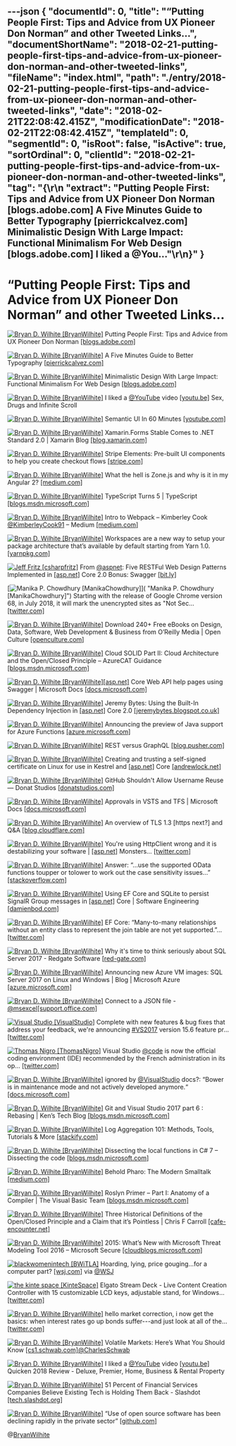 ---json
{
  "documentId": 0,
  "title": "“Putting People First: Tips and Advice from UX Pioneer Don Norman” and other Tweeted Links…",
  "documentShortName": "2018-02-21-putting-people-first-tips-and-advice-from-ux-pioneer-don-norman-and-other-tweeted-links",
  "fileName": "index.html",
  "path": "./entry/2018-02-21-putting-people-first-tips-and-advice-from-ux-pioneer-don-norman-and-other-tweeted-links",
  "date": "2018-02-21T22:08:42.415Z",
  "modificationDate": "2018-02-21T22:08:42.415Z",
  "templateId": 0,
  "segmentId": 0,
  "isRoot": false,
  "isActive": true,
  "sortOrdinal": 0,
  "clientId": "2018-02-21-putting-people-first-tips-and-advice-from-ux-pioneer-don-norman-and-other-tweeted-links",
  "tag": "{\r\n  \"extract\": \"Putting People First: Tips and Advice from UX Pioneer Don Norman [blogs.adobe.com] A Five Minutes Guide to Better Typography [pierrickcalvez.com] Minimalistic Design With Large Impact: Functional Minimalism For Web Design [blogs.adobe.com] I liked a @You...\"\r\n}"
}
---

# “Putting People First: Tips and Advice from UX Pioneer Don Norman” and other Tweeted Links…

[<img alt="Bryan D. Wilhite [BryanWilhite]" src="https://songhay.blob.core.windows.net/shared-social-twitter/BryanWilhite.jpeg">](http://t.co/UNdqV0Z1zz "Bryan D. Wilhite [BryanWilhite]") Putting People First: Tips and Advice from UX Pioneer Don Norman [[blogs.adobe.com]](https://blogs.adobe.com/creativecloud/putting-people-first-tips-and-advice-from-ux-pioneer-don-norman/)

[<img alt="Bryan D. Wilhite [BryanWilhite]" src="https://songhay.blob.core.windows.net/shared-social-twitter/BryanWilhite.jpeg">](http://t.co/UNdqV0Z1zz "Bryan D. Wilhite [BryanWilhite]") A Five Minutes Guide to Better Typography [[pierrickcalvez.com]](http://pierrickcalvez.com/journal/a-five-minutes-guide-to-better-typography)

[<img alt="Bryan D. Wilhite [BryanWilhite]" src="https://songhay.blob.core.windows.net/shared-social-twitter/BryanWilhite.jpeg">](http://t.co/UNdqV0Z1zz "Bryan D. Wilhite [BryanWilhite]") Minimalistic Design With Large Impact: Functional Minimalism For Web Design [[blogs.adobe.com]](https://blogs.adobe.com/creativecloud/functional-minimalism-for-web-design/)

[<img alt="Bryan D. Wilhite [BryanWilhite]" src="https://songhay.blob.core.windows.net/shared-social-twitter/BryanWilhite.jpeg">](http://t.co/UNdqV0Z1zz "Bryan D. Wilhite [BryanWilhite]") I liked a [@YouTube](http://twitter.com/YouTube) video [[youtu.be]](http://youtu.be/TaAg6dQMEgU?a) Sex, Drugs and Infinite Scroll

[<img alt="Bryan D. Wilhite [BryanWilhite]" src="https://songhay.blob.core.windows.net/shared-social-twitter/BryanWilhite.jpeg">](http://t.co/UNdqV0Z1zz "Bryan D. Wilhite [BryanWilhite]") Semantic UI In 60 Minutes [[youtube.com]](https://www.youtube.com/watch?v=a9mUH1EWp40)

[<img alt="Bryan D. Wilhite [BryanWilhite]" src="https://songhay.blob.core.windows.net/shared-social-twitter/BryanWilhite.jpeg">](http://t.co/UNdqV0Z1zz "Bryan D. Wilhite [BryanWilhite]") Xamarin.Forms Stable Comes to .NET Standard 2.0 | Xamarin Blog [[blog.xamarin.com]](https://blog.xamarin.com/xamarin-forms-stable-comes-to-net-standard-2-0/)

[<img alt="Bryan D. Wilhite [BryanWilhite]" src="https://songhay.blob.core.windows.net/shared-social-twitter/BryanWilhite.jpeg">](http://t.co/UNdqV0Z1zz "Bryan D. Wilhite [BryanWilhite]") Stripe Elements: Pre-built UI components to help you create checkout flows [[stripe.com]](https://stripe.com/elements)

[<img alt="Bryan D. Wilhite [BryanWilhite]" src="https://songhay.blob.core.windows.net/shared-social-twitter/BryanWilhite.jpeg">](http://t.co/UNdqV0Z1zz "Bryan D. Wilhite [BryanWilhite]") What the hell is Zone.js and why is it in my Angular 2? [[medium.com]](https://medium.com/@MertzAlertz/what-the-hell-is-zone-js-and-why-is-it-in-my-angular-2-6ff28bcf943e)

[<img alt="Bryan D. Wilhite [BryanWilhite]" src="https://songhay.blob.core.windows.net/shared-social-twitter/BryanWilhite.jpeg">](http://t.co/UNdqV0Z1zz "Bryan D. Wilhite [BryanWilhite]") TypeScript Turns 5 | TypeScript [[blogs.msdn.microsoft.com]](https://blogs.msdn.microsoft.com/typescript/2017/10/02/typescript-turns-5/)

[<img alt="Bryan D. Wilhite [BryanWilhite]" src="https://songhay.blob.core.windows.net/shared-social-twitter/BryanWilhite.jpeg">](http://t.co/UNdqV0Z1zz "Bryan D. Wilhite [BryanWilhite]") Intro to Webpack – Kimberley Cook [@KimberleyCook91](http://twitter.com/KimberleyCook91) – Medium [[medium.com]](https://medium.com/@kimberleycook/intro-to-webpack-1d035a47028d)

[<img alt="Bryan D. Wilhite [BryanWilhite]" src="https://songhay.blob.core.windows.net/shared-social-twitter/BryanWilhite.jpeg">](http://t.co/UNdqV0Z1zz "Bryan D. Wilhite [BryanWilhite]") Workspaces are a new way to setup your package architecture that’s available by default starting from Yarn 1.0. [[yarnpkg.com]](https://yarnpkg.com/lang/en/docs/workspaces/)

[<img alt="Jeff Fritz [csharpfritz]" src="https://songhay.blob.core.windows.net/shared-social-twitter/csharpfritz.jpg">](https://t.co/b3mDItgW1b "Jeff Fritz [csharpfritz]") From [@aspnet](http://twitter.com/aspnet): Five RESTFul Web Design Patterns Implemented in [[asp.net]](http://ASP.NET) Core 2.0 Bonus: Swagger [[bit.ly]](http://bit.ly/2H7xBCO)

[<img alt="Manika P. Chowdhury [ManikaChowdhury]" src="https://songhay.blob.core.windows.net/shared-social-twitter/ManikaChowdhury.jpg">]( "Manika P. Chowdhury [ManikaChowdhury]") Starting with the release of Google Chrome version 68, in July 2018, it will mark the unencrypted sites as "Not Sec… [[twitter.com]](https://twitter.com/i/web/status/962137291593457664)

[<img alt="Bryan D. Wilhite [BryanWilhite]" src="https://songhay.blob.core.windows.net/shared-social-twitter/BryanWilhite.jpeg">](http://t.co/UNdqV0Z1zz "Bryan D. Wilhite [BryanWilhite]") Download 240+ Free eBooks on Design, Data, Software, Web Development &amp; Business from O’Reilly Media | Open Culture [[openculture.com]](http://www.openculture.com/2018/02/download-240-free-ebooks-on-design-data-software-web-development-business-from-oreilly-media.html)

[<img alt="Bryan D. Wilhite [BryanWilhite]" src="https://songhay.blob.core.windows.net/shared-social-twitter/BryanWilhite.jpeg">](http://t.co/UNdqV0Z1zz "Bryan D. Wilhite [BryanWilhite]") Cloud SOLID Part II: Cloud Architecture and the Open/Closed Principle – AzureCAT Guidance [[blogs.msdn.microsoft.com]](https://blogs.msdn.microsoft.com/azurecat/2017/09/28/cloud-solid-part-ii-cloud-architecture-and-the-openclosed-principle/)

[<img alt="Bryan D. Wilhite [BryanWilhite]" src="https://songhay.blob.core.windows.net/shared-social-twitter/BryanWilhite.jpeg">](http://t.co/UNdqV0Z1zz "Bryan D. Wilhite [BryanWilhite]")[[asp.net]](http://ASP.NET) Core Web API help pages using Swagger | Microsoft Docs [[docs.microsoft.com]](https://docs.microsoft.com/en-us/aspnet/core/tutorials/web-api-help-pages-using-swagger?tabs=visual-studio)

[<img alt="Bryan D. Wilhite [BryanWilhite]" src="https://songhay.blob.core.windows.net/shared-social-twitter/BryanWilhite.jpeg">](http://t.co/UNdqV0Z1zz "Bryan D. Wilhite [BryanWilhite]") Jeremy Bytes: Using the Built-In Dependency Injection in [[asp.net]](http://ASP.NET) Core 2.0 [[jeremybytes.blogspot.co.uk]](https://jeremybytes.blogspot.co.uk/2017/09/using-built-in-dependency-injection-in.html)

[<img alt="Bryan D. Wilhite [BryanWilhite]" src="https://songhay.blob.core.windows.net/shared-social-twitter/BryanWilhite.jpeg">](http://t.co/UNdqV0Z1zz "Bryan D. Wilhite [BryanWilhite]") Announcing the preview of Java support for Azure Functions [[azure.microsoft.com]](https://azure.microsoft.com/en-us/blog/announcing-the-preview-of-java-support-for-azure-functions/)

[<img alt="Bryan D. Wilhite [BryanWilhite]" src="https://songhay.blob.core.windows.net/shared-social-twitter/BryanWilhite.jpeg">](http://t.co/UNdqV0Z1zz "Bryan D. Wilhite [BryanWilhite]") REST versus GraphQL [[blog.pusher.com]](https://blog.pusher.com/rest-versus-graphql/)

[<img alt="Bryan D. Wilhite [BryanWilhite]" src="https://songhay.blob.core.windows.net/shared-social-twitter/BryanWilhite.jpeg">](http://t.co/UNdqV0Z1zz "Bryan D. Wilhite [BryanWilhite]") Creating and trusting a self-signed certificate on Linux for use in Kestrel and [[asp.net]](http://ASP.NET) Core [[andrewlock.net]](https://andrewlock.net/creating-and-trusting-a-self-signed-certificate-on-linux-for-use-in-kestrel-and-asp-net-core/)

[<img alt="Bryan D. Wilhite [BryanWilhite]" src="https://songhay.blob.core.windows.net/shared-social-twitter/BryanWilhite.jpeg">](http://t.co/UNdqV0Z1zz "Bryan D. Wilhite [BryanWilhite]") GitHub Shouldn't Allow Username Reuse — Donat Studios [[donatstudios.com]](https://donatstudios.com/GithubsTotalSecurityFacepalm)

[<img alt="Bryan D. Wilhite [BryanWilhite]" src="https://songhay.blob.core.windows.net/shared-social-twitter/BryanWilhite.jpeg">](http://t.co/UNdqV0Z1zz "Bryan D. Wilhite [BryanWilhite]") Approvals in VSTS and TFS | Microsoft Docs [[docs.microsoft.com]](https://docs.microsoft.com/en-us/vsts/build-release/concepts/definitions/release/approvals/approvals)

[<img alt="Bryan D. Wilhite [BryanWilhite]" src="https://songhay.blob.core.windows.net/shared-social-twitter/BryanWilhite.jpeg">](http://t.co/UNdqV0Z1zz "Bryan D. Wilhite [BryanWilhite]") An overview of TLS 1.3 [https next?] and Q&amp;A [[blog.cloudflare.com]](https://blog.cloudflare.com/tls-1-3-overview-and-q-and-a/)

[<img alt="Bryan D. Wilhite [BryanWilhite]" src="https://songhay.blob.core.windows.net/shared-social-twitter/BryanWilhite.jpeg">](http://t.co/UNdqV0Z1zz "Bryan D. Wilhite [BryanWilhite]") You're using HttpClient wrong and it is destabilizing your software | [[asp.net]](http://ASP.NET) Monsters… [[twitter.com]](https://twitter.com/i/web/status/962581109027590144)

[<img alt="Bryan D. Wilhite [BryanWilhite]" src="https://songhay.blob.core.windows.net/shared-social-twitter/BryanWilhite.jpeg">](http://t.co/UNdqV0Z1zz "Bryan D. Wilhite [BryanWilhite]") Answer: “…use the supported OData functions toupper or tolower to work out the case sensitivity issues…” [[stackoverflow.com]](https://stackoverflow.com/a/16428731/22944)

[<img alt="Bryan D. Wilhite [BryanWilhite]" src="https://songhay.blob.core.windows.net/shared-social-twitter/BryanWilhite.jpeg">](http://t.co/UNdqV0Z1zz "Bryan D. Wilhite [BryanWilhite]") Using EF Core and SQLite to persist SignalR Group messages in [[asp.net]](http://ASP.NET) Core | Software Engineering [[damienbod.com]](https://damienbod.com/2017/09/29/using-ef-core-and-sqlite-to-persist-signalr-group-messages-in-asp-net-core/)

[<img alt="Bryan D. Wilhite [BryanWilhite]" src="https://songhay.blob.core.windows.net/shared-social-twitter/BryanWilhite.jpeg">](http://t.co/UNdqV0Z1zz "Bryan D. Wilhite [BryanWilhite]") EF Core: “Many-to-many relationships without an entity class to represent the join table are not yet supported.”… [[twitter.com]](https://twitter.com/i/web/status/963580797314850817)

[<img alt="Bryan D. Wilhite [BryanWilhite]" src="https://songhay.blob.core.windows.net/shared-social-twitter/BryanWilhite.jpeg">](http://t.co/UNdqV0Z1zz "Bryan D. Wilhite [BryanWilhite]") Why it's time to think seriously about SQL Server 2017 - Redgate Software [[red-gate.com]](http://www.red-gate.com/blog/database-development/sql-server-2017-will-change-how-we-think-about-it)

[<img alt="Bryan D. Wilhite [BryanWilhite]" src="https://songhay.blob.core.windows.net/shared-social-twitter/BryanWilhite.jpeg">](http://t.co/UNdqV0Z1zz "Bryan D. Wilhite [BryanWilhite]") Announcing new Azure VM images: SQL Server 2017 on Linux and Windows | Blog | Microsoft Azure [[azure.microsoft.com]](https://azure.microsoft.com/en-us/blog/announcing-new-azure-vm-images-sql-server-2017-on-linux-and-windows/)

[<img alt="Bryan D. Wilhite [BryanWilhite]" src="https://songhay.blob.core.windows.net/shared-social-twitter/BryanWilhite.jpeg">](http://t.co/UNdqV0Z1zz "Bryan D. Wilhite [BryanWilhite]") Connect to a JSON file - [@msexcel](http://twitter.com/msexcel)[[support.office.com]](https://support.office.com/en-us/article/connect-to-a-json-file-f65207ab-d957-4bf0-bec3-a08bb53cd4c0)

[<img alt="Visual Studio [VisualStudio]" src="https://songhay.blob.core.windows.net/shared-social-twitter/VisualStudio.jpg">](http://t.co/OqnL9IGcUY "Visual Studio [VisualStudio]") Complete with new features &amp; bug fixes that address your feedback, we're announcing [#VS2017](http://twitter.com/search?q=%23VS2017) version 15.6 feature pr… [[twitter.com]](https://twitter.com/i/web/status/963066947481907200)

[<img alt="Thomas Nigro [ThomasNigro]" src="https://songhay.blob.core.windows.net/shared-social-twitter/ThomasNigro.jpg">](https://t.co/2TBxlC38XT "Thomas Nigro [ThomasNigro]") Visual Studio [@code](http://twitter.com/code) is now the official coding environment (IDE) recommended by the French administration in its op… [[twitter.com]](https://twitter.com/i/web/status/963532540932915200)

[<img alt="Bryan D. Wilhite [BryanWilhite]" src="https://songhay.blob.core.windows.net/shared-social-twitter/BryanWilhite.jpeg">](http://t.co/UNdqV0Z1zz "Bryan D. Wilhite [BryanWilhite]") ignored by [@VisualStudio](http://twitter.com/VisualStudio) docs?: “Bower is in maintenance mode and not actively developed anymore.“ [[docs.microsoft.com]](https://docs.microsoft.com/en-us/aspnet/core/client-side/bower#comments-container)

[<img alt="Bryan D. Wilhite [BryanWilhite]" src="https://songhay.blob.core.windows.net/shared-social-twitter/BryanWilhite.jpeg">](http://t.co/UNdqV0Z1zz "Bryan D. Wilhite [BryanWilhite]") Git and Visual Studio 2017 part 6 : Rebasing | Ken’s Tech Blog [[blogs.msdn.microsoft.com]](https://blogs.msdn.microsoft.com/kenakamu/2017/10/02/git-and-visual-studio-2017-part-6/)

[<img alt="Bryan D. Wilhite [BryanWilhite]" src="https://songhay.blob.core.windows.net/shared-social-twitter/BryanWilhite.jpeg">](http://t.co/UNdqV0Z1zz "Bryan D. Wilhite [BryanWilhite]") Log Aggregation 101: Methods, Tools, Tutorials &amp; More [[stackify.com]](https://stackify.com/log-aggregation-101/)

[<img alt="Bryan D. Wilhite [BryanWilhite]" src="https://songhay.blob.core.windows.net/shared-social-twitter/BryanWilhite.jpeg">](http://t.co/UNdqV0Z1zz "Bryan D. Wilhite [BryanWilhite]") Dissecting the local functions in C# 7 – Dissecting the code [[blogs.msdn.microsoft.com]](https://blogs.msdn.microsoft.com/seteplia/2017/10/03/dissecting-the-local-functions-in-c-7/)

[<img alt="Bryan D. Wilhite [BryanWilhite]" src="https://songhay.blob.core.windows.net/shared-social-twitter/BryanWilhite.jpeg">](http://t.co/UNdqV0Z1zz "Bryan D. Wilhite [BryanWilhite]") Behold Pharo: The Modern Smalltalk [[medium.com]](https://medium.com/smalltalk-talk/behold-pharo-the-modern-smalltalk-38e132c46053)

[<img alt="Bryan D. Wilhite [BryanWilhite]" src="https://songhay.blob.core.windows.net/shared-social-twitter/BryanWilhite.jpeg">](http://t.co/UNdqV0Z1zz "Bryan D. Wilhite [BryanWilhite]") Roslyn Primer – Part I: Anatomy of a Compiler | The Visual Basic Team [[blogs.msdn.microsoft.com]](https://blogs.msdn.microsoft.com/vbteam/2017/10/02/roslyn-primer-part-i-anatomy-of-a-compiler/)

[<img alt="Bryan D. Wilhite [BryanWilhite]" src="https://songhay.blob.core.windows.net/shared-social-twitter/BryanWilhite.jpeg">](http://t.co/UNdqV0Z1zz "Bryan D. Wilhite [BryanWilhite]") Three Historical Definitions of the Open/Closed Principle and a Claim that it’s Pointless | Chris F Carroll [[cafe-encounter.net]](https://www.cafe-encounter.net/p2158/three-historical-definitions-of-the-openclosed-principle-and-a-claim-that-its-pointless#gsc.tab=0)

[<img alt="Bryan D. Wilhite [BryanWilhite]" src="https://songhay.blob.core.windows.net/shared-social-twitter/BryanWilhite.jpeg">](http://t.co/UNdqV0Z1zz "Bryan D. Wilhite [BryanWilhite]") 2015: What’s New with Microsoft Threat Modeling Tool 2016 – Microsoft Secure [[cloudblogs.microsoft.com]](https://cloudblogs.microsoft.com/microsoftsecure/2015/10/07/whats-new-with-microsoft-threat-modeling-tool-2016/)

[<img alt="blackwomenintech [BWiTLA]" src="https://songhay.blob.core.windows.net/shared-social-twitter/BWiTLA.jpeg">](https://t.co/Z1JeN5MH6T "blackwomenintech [BWiTLA]") Hoarding, lying, price gouging...for a computer part? [[wsj.com]](https://www.wsj.com/articles/the-computer-part-people-are-hoarding-i-felt-like-i-was-buying-drugs-1518195876) via [@WSJ](http://twitter.com/WSJ)

[<img alt="the kinte space [KinteSpace]" src="https://songhay.blob.core.windows.net/shared-social-twitter/KinteSpace.png">](http://t.co/s5roAXuR0y "the kinte space [KinteSpace]") Elgato Stream Deck - Live Content Creation Controller with 15 customizable LCD keys, adjustable stand, for Windows… [[twitter.com]](https://twitter.com/i/web/status/962894438216314880)

[<img alt="Bryan D. Wilhite [BryanWilhite]" src="https://songhay.blob.core.windows.net/shared-social-twitter/BryanWilhite.jpeg">](http://t.co/UNdqV0Z1zz "Bryan D. Wilhite [BryanWilhite]") hello market correction, i now get the basics: when interest rates go up bonds suffer---and just look at all of the… [[twitter.com]](https://twitter.com/i/web/status/962066750496886784)

[<img alt="Bryan D. Wilhite [BryanWilhite]" src="https://songhay.blob.core.windows.net/shared-social-twitter/BryanWilhite.jpeg">](http://t.co/UNdqV0Z1zz "Bryan D. Wilhite [BryanWilhite]") Volatile Markets: Here’s What You Should Know [[cs1.schwab.com]](https://cs1.schwab.com/track?type=click&enid=ZWFzPTYmbXNpZD0xJmF1aWQ9MTE3MjQ2MzI1Jm1haWxpbmdpZD01MDk2MiZtZXNzYWdlaWQ9MzczMyZkYXRhYmFzZWlkPTU3ODQmc2VyaWFsPTEwMDY3MTQ3NCZlbWFpbGlkPUJSWUFOLldJTEhJVEVAR01BSUwuQ09NJnVzZXJpZD1jYW1wbjAyOTg4MzM3MTE5OWJhY21hbnY1bGlhb2FhYXdmNXR1YWsmdGFyZ2V0aWQ9Jm1uPTI3MzE5MSZmbD0mbXZpZD0mZXh0cmE9JiYm&&&market_volatility&&&https://www.schwab.com/resource-center/insights/section/market-volatility)[@CharlesSchwab](http://twitter.com/CharlesSchwab)

[<img alt="Bryan D. Wilhite [BryanWilhite]" src="https://songhay.blob.core.windows.net/shared-social-twitter/BryanWilhite.jpeg">](http://t.co/UNdqV0Z1zz "Bryan D. Wilhite [BryanWilhite]") I liked a [@YouTube](http://twitter.com/YouTube) video [[youtu.be]](http://youtu.be/0Jg-gkE0pEA?a) Quicken 2018 Review - Deluxe, Premier, Home, Business &amp; Rental Property

[<img alt="Bryan D. Wilhite [BryanWilhite]" src="https://songhay.blob.core.windows.net/shared-social-twitter/BryanWilhite.jpeg">](http://t.co/UNdqV0Z1zz "Bryan D. Wilhite [BryanWilhite]") 51 Percent of Financial Services Companies Believe Existing Tech is Holding Them Back - Slashdot [[tech.slashdot.org]](https://tech.slashdot.org/story/18/02/09/1932217/51-percent-of-financial-services-companies-believe-existing-tech-is-holding-them-back?utm_source=rss1.0mainlinkanon&utm_medium=feed)

[<img alt="Bryan D. Wilhite [BryanWilhite]" src="https://songhay.blob.core.windows.net/shared-social-twitter/BryanWilhite.jpeg">](http://t.co/UNdqV0Z1zz "Bryan D. Wilhite [BryanWilhite]") “Use of open source software has been declining rapidly in the private sector” [[github.com]](https://github.com/GSA/modernization/issues/41)

@[BryanWilhite](https://twitter.com/BryanWilhite)

